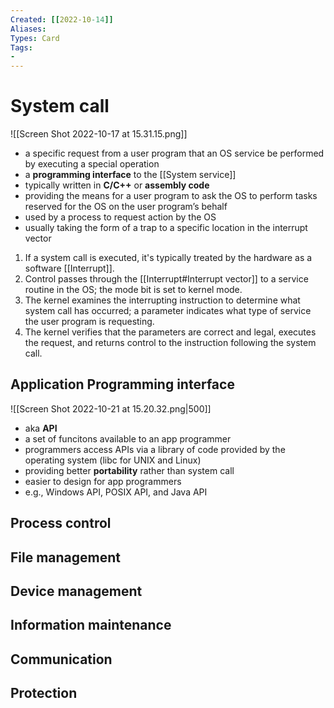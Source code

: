 ```yaml
---
Created: [[2022-10-14]]
Aliases: 
Types: Card
Tags: 
- 
---
```

# System call
![[Screen Shot 2022-10-17 at 15.31.15.png]]
- a specific request from a user program that an OS service be performed by executing a special operation
- a **programming interface** to the [[System service]]
- typically written in **C/C++** or **assembly code**
- providing the means for a user program to ask the OS to perform tasks reserved for the OS on the user program’s behalf
- used by a process to request action by the OS
- usually taking the form of a trap to a specific location in the interrupt vector

1. If a system call is executed, it's typically treated by the hardware as a software [[Interrupt]]. 
2. Control passes through the [[Interrupt#Interrupt vector]] to a service routine in the OS; the mode bit is set to kernel mode. 
3. The kernel examines the interrupting instruction to determine what system call has occurred; a parameter indicates what type of service the user program is requesting.
4. The kernel verifies that the parameters are correct and legal, executes the request, and returns control to the instruction following the system call.
## Application Programming interface
![[Screen Shot 2022-10-21 at 15.20.32.png|500]]
- aka **API**
- a set of funcitons available to an app programmer
- programmers access APIs via a library of code provided by the operating system (libc for UNIX and Linux)
- providing better **portability** rather than system call
- easier to design for app programmers
- e.g., Windows API, POSIX API, and Java API
## Process control
## File management
## Device management
## Information maintenance
## Communication
## Protection